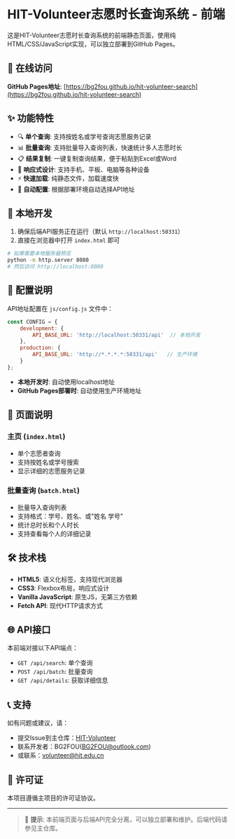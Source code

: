 # HIT-Volunteer志愿时长查询系统 - 前端

这是HIT-Volunteer志愿时长查询系统的前端静态页面，使用纯HTML/CSS/JavaScript实现，可以独立部署到GitHub Pages。

## 🌟 在线访问

**GitHub Pages地址**: [https://bg2fou.github.io/hit-volunteer-search](https://bg2fou.github.io/hit-volunteer-search)

## ✨ 功能特性

- 🔍 **单个查询**: 支持按姓名或学号查询志愿服务记录
- 📊 **批量查询**: 支持批量导入查询列表，快速统计多人志愿时长
- 📋 **结果复制**: 一键复制查询结果，便于粘贴到Excel或Word
- 📱 **响应式设计**: 支持手机、平板、电脑等各种设备
- ⚡ **快速加载**: 纯静态文件，加载速度快
- 🔧 **自动配置**: 根据部署环境自动选择API地址

## 🚀 本地开发

1. 确保后端API服务正在运行（默认 `http://localhost:50331`）
2. 直接在浏览器中打开 `index.html` 即可

```bash
# 如果需要本地服务器预览
python -m http.server 8080
# 然后访问 http://localhost:8080
```

## 🔧 配置说明

API地址配置在 `js/config.js` 文件中：

```javascript
const CONFIG = {
    development: {
        API_BASE_URL: 'http://localhost:50331/api'  // 本地开发
    },
    production: {
        API_BASE_URL: 'http://*.*.*.*:50331/api'   // 生产环境
    }
};
```

- **本地开发时**: 自动使用localhost地址
- **GitHub Pages部署时**: 自动使用生产环境地址

## 📱 页面说明

### 主页 (`index.html`)
- 单个志愿者查询
- 支持按姓名或学号搜索
- 显示详细的志愿服务记录

### 批量查询 (`batch.html`)
- 批量导入查询列表
- 支持格式：学号、姓名、或"姓名 学号"
- 统计总时长和个人时长
- 支持查看每个人的详细记录

## 🛠️ 技术栈

- **HTML5**: 语义化标签，支持现代浏览器
- **CSS3**: Flexbox布局，响应式设计
- **Vanilla JavaScript**: 原生JS，无第三方依赖
- **Fetch API**: 现代HTTP请求方式

## 🌐 API接口

本前端对接以下API端点：

- `GET /api/search`: 单个查询
- `POST /api/batch`: 批量查询  
- `GET /api/details`: 获取详细信息

## 📞 支持

如有问题或建议，请：
- 提交Issue到主仓库：[HIT-Volunteer](https://github.com/BG2FOU/HIT-Volunteer)
- 联系开发者：BG2FOU(BG2FOU@outlook.com)
- 或联系：volunteer@hit.edu.cn

## 📄 许可证

本项目遵循主项目的许可证协议。

---

> 🎯 **提示**: 本前端页面与后端API完全分离，可以独立部署和维护。后端代码请参见主仓库。